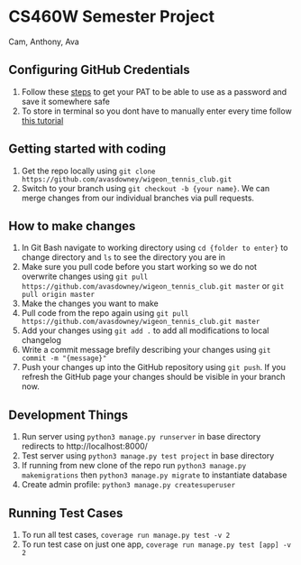 # CS460W Semester Project
Cam, Anthony, Ava

## Configuring GitHub Credentials
1. Follow these [steps](https://docs.github.com/en/enterprise-server@3.4/authentication/keeping-your-account-and-data-secure/creating-a-personal-access-token) to get your PAT to be able to use as a password and save it somewhere safe
1. To store in terminal so you dont have to manually enter every time follow [this tutorial](https://docs.github.com/en/get-started/getting-started-with-git/caching-your-github-credentials-in-git)

## Getting started with coding
1. Get the repo locally using ```git clone https://github.com/avasdowney/wigeon_tennis_club.git```
1. Switch to your branch using ```git checkout -b {your name}```. We can merge changes from our individual branches via pull requests.

## How to make changes
1. In Git Bash navigate to working directory using ```cd {folder to enter}``` to change directory and ```ls``` to see the directory you are in
1. Make sure you pull code before you start working so we do not overwrite changes using ```git pull https://github.com/avasdowney/wigeon_tennis_club.git master``` or ```git pull origin master```
1. Make the changes you want to make
1. Pull code from the repo again using ```git pull https://github.com/avasdowney/wigeon_tennis_club.git master```
1. Add your changes using ```git add .``` to add all modifications to local changelog
1. Write a commit message brefily describing your changes using ```git commit -m "{message}"```
1. Push your changes up into the GitHub repository using ```git push```. If you refresh the GitHub page your changes should be visible in your branch now.

## Development Things
1. Run server using ```python3 manage.py runserver``` in base directory redirects to http://localhost:8000/
1. Test server using ```python3 manage.py test project``` in base directory
1. If running from new clone of the repo run ```python3 manage.py makemigrations``` then ```python3 manage.py migrate``` to instantiate database
1. Create admin profile: ```python3 manage.py createsuperuser```

## Running Test Cases
1. To run all test cases, ```coverage run manage.py test -v 2```
1. To run test case on just one app, ```coverage run manage.py test [app] -v 2```